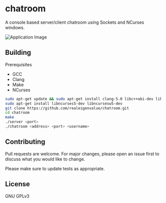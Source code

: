 # chatroom

A console based server/client chatroom using Sockets and NCurses windows.

![Application Image](chatroom.png)

## Building

Prerequisites
- GCC
- Clang
- Make
- NCurses

```bash
sudo apt-get update && sudo apt-get install clang-5.0 libc++abi-dev libc++-dev git gdb valgrind graphviz imagemagick gnuplot
sudo apt-get install libncurses5-dev libncursesw5-dev
git clone https://github.com/realeigenvalue/chatroom.git
cd chatroom
make
./server <port>
./chatroom <address> <port> <username>
```

## Contributing
Pull requests are welcome. For major changes, please open an issue first to discuss what you would like to change.

Please make sure to update tests as appropriate.

## License
GNU GPLv3

